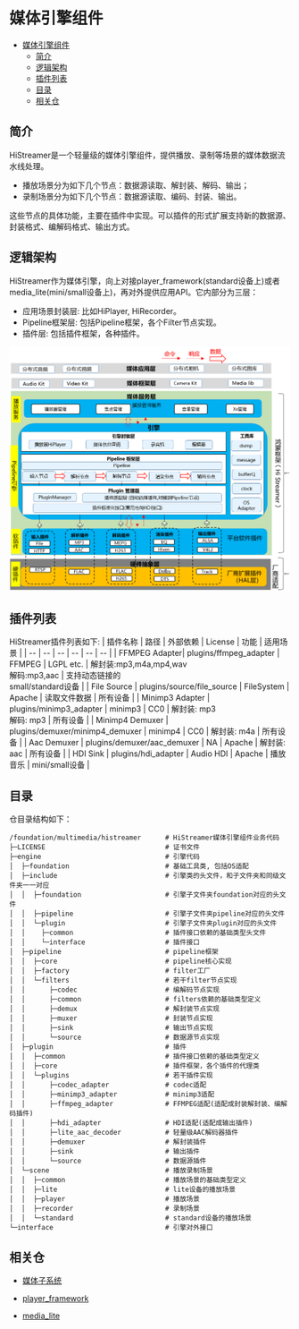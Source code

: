 # 媒体引擎组件<a name="ZH-CN_TOPIC_0000001148809513"></a>

- [媒体引擎组件<a name="ZH-CN_TOPIC_0000001148809513"></a>](#媒体引擎组件)
  - [简介<a name="section1158716411637"></a>](#简介)
  - [逻辑架构<a name="section_histreamer_arch"></a>](#逻辑架构)
  - [插件列表<a name="section_histreamer_plugins"></a>](#插件列表)
  - [目录<a name="section161941989596"></a>](#目录)
  - [相关仓<a name="section1533973044317"></a>](#相关仓)

## 简介<a name="section1158716411637"></a>

HiStreamer是一个轻量级的媒体引擎组件，提供播放、录制等场景的媒体数据流水线处理。
- 播放场景分为如下几个节点：数据源读取、解封装、解码、输出；
- 录制场景分为如下几个节点：数据源读取、编码、封装、输出。

这些节点的具体功能，主要在插件中实现。可以插件的形式扩展支持新的数据源、封装格式、编解码格式、输出方式。

## 逻辑架构<a name="section_histreamer_arch"></a>
HiStreamer作为媒体引擎，向上对接player_framework(standard设备上)或者media_lite(mini/small设备上)，再对外提供应用API。它内部分为三层：
- 应用场景封装层: 比如HiPlayer, HiRecorder。
- Pipeline框架层: 包括Pipeline框架，各个Filter节点实现。
- 插件层: 包括插件框架，各种插件。

![逻辑架构图](images/histreamer_architecture.png)

## 插件列表<a name="section_histreamer_plugins"></a>
HiStreamer插件列表如下:
| 插件名称    | 路径        | 外部依赖 | License  |  功能        | 适用场景    |
| --         | --          | --  | --       | --           | --          |
| FFMPEG Adapter| plugins/ffmpeg_adapter | FFMPEG | LGPL etc. | 解封装:mp3,m4a,mp4,wav<br>解码:mp3,aac | 支持动态链接的<br>small/standard设备 |
| File Source | plugins/source/file_source | FileSystem | Apache | 读取文件数据 | 所有设备 |
| Minimp3 Adapter | plugins/minimp3_adapter | minimp3 | CC0 | 解封装: mp3<br>解码: mp3 | 所有设备 |
| Minimp4 Demuxer | plugins/demuxer/minimp4_demuxer | minimp4 | CC0 | 解封装: m4a | 所有设备 |
| Aac Demuxer | plugins/demuxer/aac_demuxer | NA | Apache | 解封装: aac | 所有设备 |
| HDI Sink | plugins/hdi_adapter | Audio HDI | Apache | 播放音乐 | mini/small设备 |

## 目录<a name="section161941989596"></a>

仓目录结构如下：

```
/foundation/multimedia/histreamer      # HiStreamer媒体引擎组件业务代码
├─LICENSE                              # 证书文件
├─engine                               # 引擎代码
│  ├─foundation                        # 基础工具类, 包括OS适配
│  ├─include                           # 引擎类的头文件，和子文件夹和同级文件夹一一对应
│  │  ├─foundation                     # 引擎子文件夹foundation对应的头文件
│  │  ├─pipeline                       # 引擎子文件夹pipeline对应的头文件
│  │  └─plugin                         # 引擎子文件夹plugin对应的头文件
│  │  	├─common                       # 插件接口依赖的基础类型头文件
│  │  	└─interface                    # 插件接口
│  ├─pipeline                          # pipeline框架
│  │  ├─core                           # pipeline核心实现
│  │  ├─factory                        # filter工厂
│  │  └─filters                        # 若干filter节点实现
│  │      ├─codec                      # 编解码节点实现
│  │      ├─common                     # filters依赖的基础类型定义
│  │      ├─demux                      # 解封装节点实现
│  │      ├─muxer                      # 封装节点实现
│  │      ├─sink                       # 输出节点实现
│  │      └─source                     # 数据源节点实现
│  ├─plugin                            # 插件
│  │  ├─common                         # 插件接口依赖的基础类型定义
│  │  ├─core                           # 插件框架，各个插件的代理类
│  │  └─plugins                        # 若干插件实现
│  │      ├─codec_adapter              # codec适配
│  │      ├─minimp3_adapter            # minimp3适配
│  │      ├─ffmpeg_adapter             # FFMPEG适配(适配成封装解封装、编解码插件)
│  │      ├─hdi_adapter                # HDI适配(适配成输出插件)
│  │      ├─lite_aac_decoder           # 轻量级AAC解码器插件
│  │      ├─demuxer                    # 解封装插件
│  │      ├─sink                       # 输出插件
│  │      └─source                     # 数据源插件
│  └─scene                             # 播放录制场景
│  │  ├─common                         # 播放场景的基础类型定义
│  │  ├─lite                           # lite设备的播放场景
│  │  ├─player                         # 播放场景
│  │  ├─recorder                       # 录制场景
│  │  └─standard                       # standard设备的播放场景
└─interface                            # 引擎对外接口
```

## 相关仓<a name="section1533973044317"></a>

- [媒体子系统](https://gitee.com/openharmony/docs/blob/master/zh-cn/readme/%E5%AA%92%E4%BD%93%E5%AD%90%E7%B3%BB%E7%BB%9F.md)

- [player_framework](https://gitee.com/openharmony/multimedia_player_framework)

- [media_lite](https://gitee.com/openharmony/multimedia_media_lite)